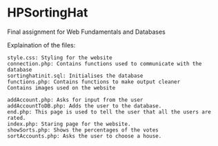 # HPSortingHat
Final assignment for Web Fundamentals and Databases

Explaination of the files:

    style.css: Styling for the website      
    connection.php: Contains functions used to communicate with the database
    sortinghatinit.sql: Initialises the database
    functions.php: Contains functions to make output cleaner
    Contains images used on the website
    
    addAccount.php: Asks for input from the user
    addAccountToDB.php: Adds the user to the database.
    end.php: This page is used to tell the user that all the users are rated.
    index.php: Staring page for the website.
    showSorts.php: Shows the percentages of the votes
    sortAccounts.php: Asks the user to choose a house.